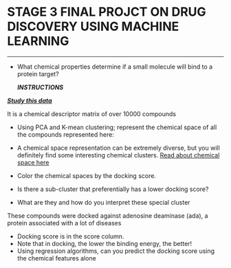 # **STAGE 3 FINAL PROJCT ON DRUG DISCOVERY USING MACHINE LEARNING**
---

- What chemical properties determine if a small molecule will bind to a protein target?

  ***INSTRUCTIONS***
  
[***Study this data***](https://github.com/HackBio-Internship/2025_project_collection/raw/refs/heads/main/Python/Dataset/drug_class_struct.txt)

It is a chemical descriptor matrix of over 10000 compounds

- Using PCA and K-mean clustering; represent the chemical space of all the compounds represented here:

- A chemical space representation can be extremely diverse, but you will definitely find some interesting chemical clusters. [Read about chemical space here](https://practicalcheminformatics.blogspot.com/2019/11/visualizing-chemical-space.html)

- Color the chemical spaces by the docking score.

- Is there a sub-cluster that preferentially has a lower docking score?

- What are they and how do you interpret these special cluster

 These compounds were docked against adenosine deaminase (ada), a protein associated with a lot of diseases
  
- Docking score is in the score column.
- Note that in docking, the lower the binding energy, the better!
- Using regression algorithms, can you predict the docking score using the chemical features alone
